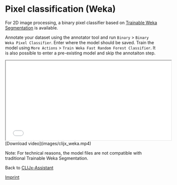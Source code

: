 # Pixel classification (Weka)
For 2D image processing, a binary pixel classifier based on [Trainable Weka Segmentation](https://imagej.net/Trainable_Weka_Segmentation) is available.

Annotate your dataset using the annotator tool and run `Binary` > `Binary Weka Pixel Classifier`.
Enter where the model should be saved. Train the model using `More Actions` > `Train Weka Fast Random Forest Classifier`. 
It is also possible to enter a pre-existing model and skip the annotaiton step.

<iframe src="images/clijx_weka.mp4" width="540" height="260"></iframe>
[Download video](images/clijx_weka.mp4)

Note: For technical reasons, the model files are not compatible with traditional Trainable Weka Segmentation.

Back to [CLIJx-Assistant](https://clij.github.io/assistant)

[Imprint](https://clij.github.io/imprint)
